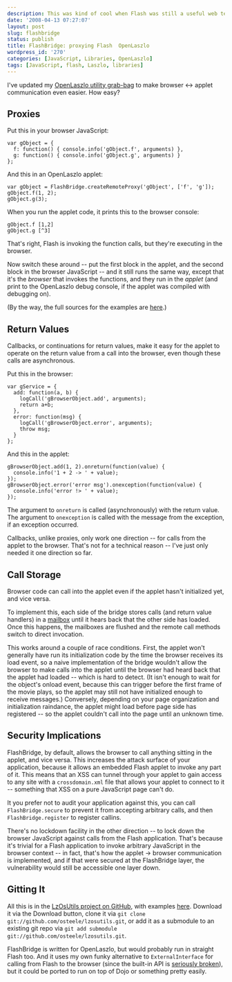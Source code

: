 ```yaml
---
description: This was kind of cool when Flash was still a useful web technology
date: '2008-04-13 07:27:07'
layout: post
slug: flashbridge
status: publish
title: FlashBridge: proxying Flash  OpenLaszlo
wordpress_id: '270'
categories: [JavaScript, Libraries, OpenLaszlo]
tags: [JavaScript, flash, Laszlo, libraries]
---
```


I've updated my [OpenLaszlo utility grab-bag](http://github.com/osteele/lzosutils) to make browser <-> applet communication even easier.  How easy?

<!-- more -->

## Proxies

Put this in your browser JavaScript:

    var gObject = {
      f: function() { console.info('gObject.f', arguments) },
      g: function() { console.info('gObject.g', arguments) }
    };

And this in an OpenLaszlo applet:

    var gObject = FlashBridge.createRemoteProxy('gObject', ['f', 'g']);
    gObject.f(1, 2);
    gObject.g(3);

When you run the applet code, it prints this to the browser console:

    gObject.f [1,2]
    gObject.g [^3]

That's right, Flash is invoking the function calls, but they're executing in the browser.

Now switch these around -- put the first block in the applet, and the second block in the browser JavaScript -- and it still runs the same way, except that it's the *browser* that invokes the functions, and they run in the *applet* (and print to the OpenLaszlo debug console, if the applet was compiled with debugging on).

(By the way, the full sources for the examples are [here](http://github.com/osteele/lzosutils/tree/master/test/flashbridge).)

## Return Values

Callbacks, or continuations for return values, make it easy for the applet to operate on the return value from a call into the browser, even though these calls are asynchronous.

Put this in the browser:

    var gService = {
      add: function(a, b) {
        logCall('gBrowserObject.add', arguments);
        return a+b;
      },
      error: function(msg) {
        logCall('gBrowserObject.error', arguments);
        throw msg;
      }
    };

And this in the applet:

    gBrowserObject.add(1, 2).onreturn(function(value) {
      console.info('1 + 2 -> ' + value);
    });
    gBrowserObject.error('error msg').onexception(function(value) {
      console.info('error !> ' + value);
    });

The argument to `onreturn` is called (asynchronously) with the return value.  The argument to `onexception` is called with the message from the exception, if an exception occurred.

Callbacks, unlike proxies, only work one direction -- for calls from the applet to the browser.  That's not for a technical reason -- I've just only needed it one direction so far.

## Call Storage

Browser code can call into the applet even if the applet hasn't initialized yet, and vice versa.

To implement this, each side of the bridge stores calls (and return value handlers) in a [mailbox](http://en.wikipedia.org/wiki/Mailbox_%28computing%29) until it hears back that the other side has loaded.  Once this happens, the mailboxes are flushed and the remote call methods switch to direct invocation.

This works around a couple of race conditions.  First, the applet won't generally have run its initialization code by the time the browser receives its load event, so a naive implementation of the bridge wouldn't allow the browser to make calls into the applet until the browser had heard back that the applet had loaded -- which is hard to detect.  (It isn't enough to wait for the object's onload event, because this can trigger before the first frame of the movie plays, so the applet may still not have initialized enough to receive messages.)  Conversely, depending on your page organization and initialization raindance, the applet might load before page side has registered -- so the applet couldn't call into the page until an unknown time.

## Security Implications

FlashBridge, by default, allows the browser to call anything sitting in the applet, and vice versa.  This increases the attack surface of your application, because it allows an embedded Flash applet to invoke any part of it.  This means that an XSS can tunnel through your applet to gain access to any site with a `crossdomain.xml` file that allows your applet to connect to it -- something that XSS on a pure JavaScript page can't do.

It you prefer not to audit your application against this, you can call `FlashBridge.secure` to prevent it from accepting arbitrary calls, and then `FlashBridge.register` to register callins.

There's no lockdown facility in the other direction -- to lock down the browser JavaScript against calls from the Flash application.  That's because it's trivial for a Flash application to invoke arbitrary JavaScript in the browser context -- in fact, that's how the applet -> browser communication is implemented, and if that were secured at the FlashBridge layer, the vulnerability would still be accessible one layer down.

## Gitting It

All this is in the [LzOsUtils project on GitHub](http://github.com/osteele/lzosutils), with examples [here](http://github.com/osteele/lzosutils/tree/master/test/flashbridge).  Download it via the Download button, clone it via `git clone git://github.com/osteele/lzosutils.git`, or add it as a submodule to an existing git repo via `git add submodule git://github.com/osteele/lzosutils.git`.

FlashBridge is written for OpenLaszlo, but would probably run in straight Flash too. And it uses my own funky alternative to `ExternalInterface` for calling from Flash to the browser (since the built-in API is [seriously broken](http://codinginparadise.org/weblog/2005/12/serious-bug-in-flash-8.html)), but it could be ported to run on top of Dojo or something pretty easily.
